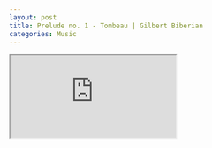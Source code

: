 ```yaml
---
layout: post
title: Prelude no. 1 - Tombeau | Gilbert Biberian
categories: Music
---
```


<div class="video-container">
  <iframe class="embed-responsive-item" src="https://www.youtube.com/embed/zQRtp8t9AEI"></iframe>
</div>
